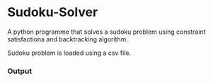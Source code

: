 # Sudoku-Solver
 A python programme that solves a sudoku problem using constraint satisfactiona and backtracking algorithm.
 
 Sudoku problem is loaded using a csv file.

### Output
